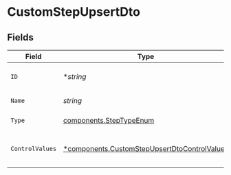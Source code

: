 # CustomStepUpsertDto


## Fields

| Field                                                                                                       | Type                                                                                                        | Required                                                                                                    | Description                                                                                                 |
| ----------------------------------------------------------------------------------------------------------- | ----------------------------------------------------------------------------------------------------------- | ----------------------------------------------------------------------------------------------------------- | ----------------------------------------------------------------------------------------------------------- |
| `ID`                                                                                                        | **string*                                                                                                   | :heavy_minus_sign:                                                                                          | Unique identifier of the step                                                                               |
| `Name`                                                                                                      | *string*                                                                                                    | :heavy_check_mark:                                                                                          | Name of the step                                                                                            |
| `Type`                                                                                                      | [components.StepTypeEnum](../../models/components/steptypeenum.md)                                          | :heavy_check_mark:                                                                                          | Type of the step                                                                                            |
| `ControlValues`                                                                                             | [*components.CustomStepUpsertDtoControlValues](../../models/components/customstepupsertdtocontrolvalues.md) | :heavy_minus_sign:                                                                                          | Control values for the Custom step.                                                                         |